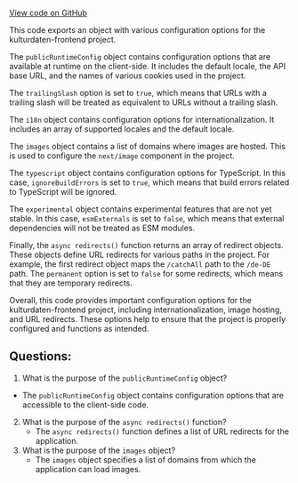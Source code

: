 [View code on GitHub](https://github.com/technologiestiftung/kulturdaten-frontend/blob/master/next.config.js)

This code exports an object with various configuration options for the kulturdaten-frontend project. 

The `publicRuntimeConfig` object contains configuration options that are available at runtime on the client-side. It includes the default locale, the API base URL, and the names of various cookies used in the project.

The `trailingSlash` option is set to `true`, which means that URLs with a trailing slash will be treated as equivalent to URLs without a trailing slash.

The `i18n` object contains configuration options for internationalization. It includes an array of supported locales and the default locale.

The `images` object contains a list of domains where images are hosted. This is used to configure the `next/image` component in the project.

The `typescript` object contains configuration options for TypeScript. In this case, `ignoreBuildErrors` is set to `true`, which means that build errors related to TypeScript will be ignored.

The `experimental` object contains experimental features that are not yet stable. In this case, `esmExternals` is set to `false`, which means that external dependencies will not be treated as ESM modules.

Finally, the `async redirects()` function returns an array of redirect objects. These objects define URL redirects for various paths in the project. For example, the first redirect object maps the `/catchAll` path to the `/de-DE` path. The `permanent` option is set to `false` for some redirects, which means that they are temporary redirects. 

Overall, this code provides important configuration options for the kulturdaten-frontend project, including internationalization, image hosting, and URL redirects. These options help to ensure that the project is properly configured and functions as intended.
## Questions: 
 1. What is the purpose of the `publicRuntimeConfig` object?
   - The `publicRuntimeConfig` object contains configuration options that are accessible to the client-side code.
2. What is the purpose of the `async redirects()` function?
   - The `async redirects()` function defines a list of URL redirects for the application.
3. What is the purpose of the `images` object?
   - The `images` object specifies a list of domains from which the application can load images.